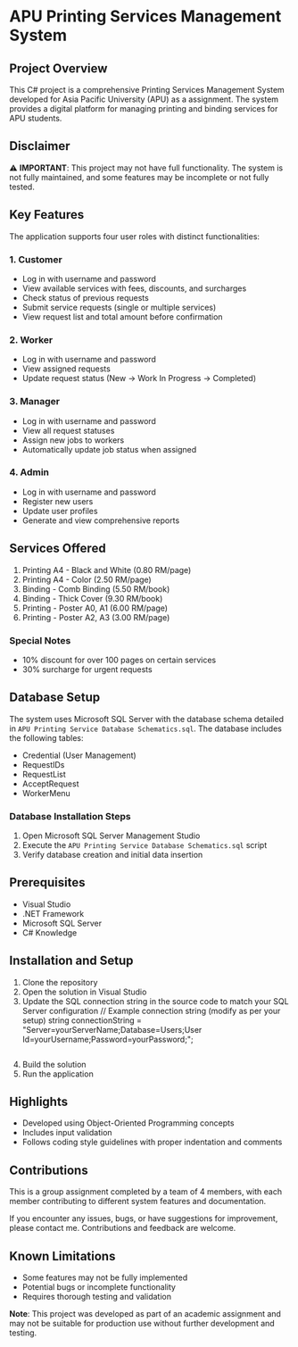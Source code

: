 # APU Printing Services Management System

## Project Overview
This C# project is a comprehensive Printing Services Management System developed for Asia Pacific University (APU) as a assignment. The system provides a digital platform for managing printing and binding services for APU students.

## Disclaimer
⚠️ **IMPORTANT**: This project may not have full functionality. The system is not fully maintained, and some features may be incomplete or not fully tested. 

## Key Features
The application supports four user roles with distinct functionalities:

### 1. Customer
- Log in with username and password
- View available services with fees, discounts, and surcharges
- Check status of previous requests
- Submit service requests (single or multiple services)
- View request list and total amount before confirmation

### 2. Worker
- Log in with username and password
- View assigned requests
- Update request status (New → Work In Progress → Completed)

### 3. Manager
- Log in with username and password
- View all request statuses
- Assign new jobs to workers
- Automatically update job status when assigned

### 4. Admin
- Log in with username and password
- Register new users
- Update user profiles
- Generate and view comprehensive reports

## Services Offered
1. Printing A4 - Black and White (0.80 RM/page)
2. Printing A4 - Color (2.50 RM/page)
3. Binding - Comb Binding (5.50 RM/book)
4. Binding - Thick Cover (9.30 RM/book)
5. Printing - Poster A0, A1 (6.00 RM/page)
6. Printing - Poster A2, A3 (3.00 RM/page)

### Special Notes
- 10% discount for over 100 pages on certain services
- 30% surcharge for urgent requests

## Database Setup
The system uses Microsoft SQL Server with the database schema detailed in `APU Printing Service Database Schematics.sql`. The database includes the following tables:
- Credential (User Management)
- RequestIDs
- RequestList
- AcceptRequest
- WorkerMenu

### Database Installation Steps
1. Open Microsoft SQL Server Management Studio
2. Execute the `APU Printing Service Database Schematics.sql` script
3. Verify database creation and initial data insertion

## Prerequisites
- Visual Studio
- .NET Framework
- Microsoft SQL Server
- C# Knowledge

## Installation and Setup
1. Clone the repository
2. Open the solution in Visual Studio
3. Update the SQL connection string in the source code to match your SQL Server configuration
   // Example connection string (modify as per your setup)
   string connectionString = "Server=yourServerName;Database=Users;User Id=yourUsername;Password=yourPassword;";
   ```
4. Build the solution
5. Run the application

## Highlights
- Developed using Object-Oriented Programming concepts
- Includes input validation
- Follows coding style guidelines with proper indentation and comments

## Contributions
This is a group assignment completed by a team of 4 members, with each member contributing to different system features and documentation. 

If you encounter any issues, bugs, or have suggestions for improvement, please contact me. 
Contributions and feedback are welcome.

## Known Limitations
- Some features may not be fully implemented
- Potential bugs or incomplete functionality
- Requires thorough testing and validation

**Note**: This project was developed as part of an academic assignment and may not be suitable for production use without further development and testing.